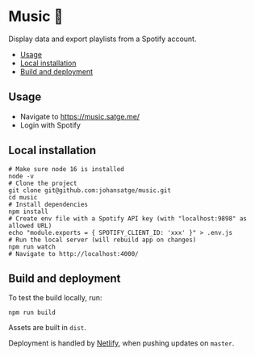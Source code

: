 # Music 🎹

Display data and export playlists from a Spotify account.

* [Usage](#usage)
* [Local installation](#local-installation)
* [Build and deployment](#build-and-deployment)

## Usage

- Navigate to https://music.satge.me/
- Login with Spotify

## Local installation

```shell
# Make sure node 16 is installed
node -v
# Clone the project
git clone git@github.com:johansatge/music.git
cd music
# Install dependencies
npm install
# Create env file with a Spotify API key (with "localhost:9898" as allowed URL)
echo "module.exports = { SPOTIFY_CLIENT_ID: 'xxx' }" > .env.js
# Run the local server (will rebuild app on changes)
npm run watch
# Navigate to http://localhost:4000/
```

## Build and deployment

To test the build locally, run:

```shell
npm run build
```

Assets are built in `dist`.

Deployment is handled by [Netlify](https://www.netlify.com/), when pushing updates on `master`.
